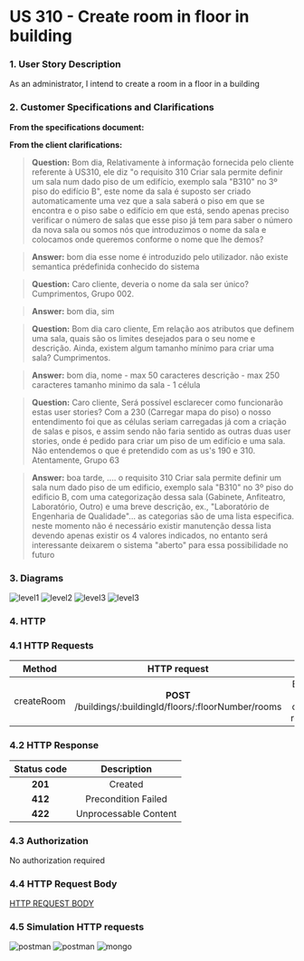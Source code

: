 # US 310 - Create room in floor in building

### 1. User Story Description

As an administrator, I intend to create a room in a floor in a building

### 2. Customer Specifications and Clarifications

**From the specifications document:**



**From the client clarifications:**

> **Question:** Bom dia,
Relativamente à informação fornecida pelo cliente referente à US310, ele diz "o requisito 310
Criar sala permite definir um sala num dado piso de um edifício, exemplo sala "B310" no 3º piso do edifício B",
este nome da sala é suposto ser criado automaticamente uma vez que a sala saberá o piso em que se encontra e o piso sabe o edifício em que está,
sendo apenas preciso verificar o número de salas que esse piso já  tem para saber o número da nova sala ou somos nós que introduzimos o nome da sala e colocamos onde queremos conforme o nome que lhe demos?

> **Answer:** bom dia esse nome é introduzido pelo utilizador. não existe semantica prédefinida conhecido do sistema

> **Question:** Caro cliente, deveria o nome da sala ser único? Cumprimentos, Grupo 002.

> **Answer:** bom dia, sim

> **Question:** Bom dia caro cliente, Em relação aos atributos que definem uma sala, quais são os limites desejados para o seu nome e descrição.
Ainda, existem algum tamanho mínimo para criar uma sala?
Cumprimentos.

> **Answer:** bom dia, nome - max 50 caracteres
descrição - max 250 caracteres
tamanho minimo da sala - 1 célula


> **Question:** Caro cliente, Será possível esclarecer como funcionarão estas user stories? Com a 230 (Carregar mapa do piso) o nosso entendimento foi que as células seriam carregadas já com a criação de salas e pisos, e assim sendo não faria sentido as outras duas user stories, onde é pedido para criar um piso de um edifício e uma sala. Não entendemos o que é pretendido  com as us's 190 e 310.
Atentamente,
Grupo 63

> **Answer:** boa tarde, .... o requisito 310 Criar sala permite definir um sala num dado piso de um edificio, exemplo sala "B310" no 3º piso do edificio B, com uma categorização dessa sala (Gabinete, Anfiteatro, Laboratório, Outro) e uma breve descrição, ex., "Laboratório de Engenharia de Qualidade"...
as categorias são de uma lista especifica. neste momento não é necessário existir manutenção dessa lista devendo apenas existir os 4 valores indicados, no entanto será interessante deixarem o sistema "aberto" para essa possibilidade no futuro


### 3. Diagrams

![level1](level1/process_view.svg)
![level2](level2/process-view.svg)
![level3](level3/process-view.svg)
![level3](level3/class-diagram.svg)

### 4. HTTP

### 4.1 HTTP Requests

|   Method   |                       HTTP request                        |                       Description                        |
|:----------:|:---------------------------------------------------------:|:--------------------------------------------------------:|
| createRoom | **POST** /buildings/:buildingId/floors/:floorNumber/rooms | Building Route calls method createRoom in roomController |

### 4.2 HTTP Response
| Status code |      Description      |
|:-----------:|:---------------------:|
|   **201**   |        Created        |
|   **412**   |  Precondition Failed  |
|   **422**   | Unprocessable Content |

### 4.3 Authorization

No authorization required

### 4.4 HTTP Request Body

[HTTP REQUEST BODY](./README/test.rooms.txt)

### 4.5 Simulation HTTP requests

![postman](README/postman_bB_f1_room1.JPG)
![postman](README/postman_bB_f3_room1.JPG)
![mongo](README/mongo_rooms.JPG)

